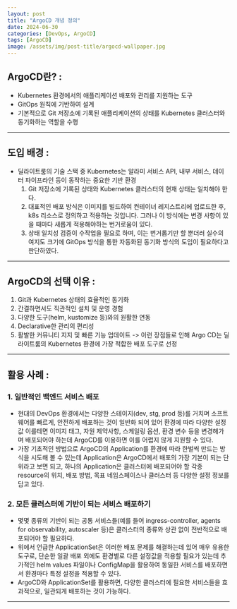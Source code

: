 ```yaml
---
layout: post
title: "ArgoCD 개념 정의"
date: 2024-06-30
categories: [DevOps, ArgoCD] 
tags: [ArgoCD]
image: /assets/img/post-title/argocd-wallpaper.jpg
---
```


## ArgoCD란? :
- Kubernetes 환경에서의 애플리케이션 배포와 관리를 지원하는 도구
- GitOps 원칙에 기반하여 설계
- 기본적으로 Git 저장소에 기록된 애플리케이션의 상태를 Kubernetes 클러스터와 동기화하는 역할을 수행

* * *

## 도입 배경 :
- 딜라이트룸의 기술 스택 중 Kubernetes는 알라미 서비스 API, 내부 서비스, 데이터 파이프라인 등이 동작하는 중요한 기반 환경
	1. Git 저장소에 기록된 상태와 Kubernetes 클러스터의 현재 상태는 일치해야 한다.
	2. 대표적인 배포 방식은 이미지를 빌드하여 컨테이너 레지스트리에 업로드한 후, k8s 리소스로 정의하고 적용하는 것입니다. 그러나 이 방식에는 변경 사항이 있을 때마다 새롭게 적용해야하는 번거로움이 있다.
	3. 상태 일치성 검증이 수작업을 필요로 하며, 이는 번거롭기만 할 뿐더러 실수의 여지도 크기에 GitOps 방식을 통한 자동화된 동기화 방식의 도입이 필요하다고 판단하였다.

* * *

## ArgoCD의 선택 이유 :
1. Git과 Kubernetes 상태의 효율적인 동기화
2. 간결하면서도 직관적인 설치 및 운영 경험
3. 다양한 도구(helm, kustomize 등)와의 원활한 연동
4. Declarative한 관리의 편리성
5. 활발한 커뮤니티 지지 및 빠른 기능 업데이트
-> 이런 장점들로 인해 Argo CD는 딜라이트룸의 Kubernetes 환경에 가장 적합한 배포 도구로 선정

* * *

## 활용 사례 :
### 1. 일반적인 백엔드 서비스 배포
- 현대의 DevOps 환경에서는 다양한 스테이지(dev, stg, prod 등)를 거치며 소프트웨어를 빠르게, 안전하게 배포하는 것이 일반화 되어 있어 환경에 따라 다양한 설정값 이를테면 이미지 태그, 자원 제약사항, 스케일링 옵션, 환경 변수 등을 변경해가며 배포되어야 하는데 ArgoCD를 이용하면 이를 어렵지 않게 지원할 수 있다.
- 가장 기초적인 방법으로 ArgoCD의 Application를 환경에 따라 한벌씩 만드는 방식을 시도해 볼 수 있는데 Application은 ArgoCD에서 배포의 가장 기본이 되는 단위라고 보면 되고, 하나의 Application은 클러스터에 배포되어야 할 각종 resource의 위치, 배포 방법, 목표 네임스페이스나 클러스터 등 다양한 설정 정보를 담고 있다.

### 2. 모든 클러스터에 기반이 되는 서비스 배포하기
- 몇몇 종류의 기반이 되는 공통 서비스들(예를 들어 ingress-controller, agents for observability, autoscaler 등)은 클러스터의 종류와 상관 없이 전반적으로 배포되어야 할 필요하다.
- 위에서 언급한 ApplicationSet은 이러한 배포 문제를 해결하는데 있어 매우 유용한 도구로, 단순한 일괄 배포 외에도 환경별로 다른 설정값을 적용할 필요가 있는데 추가적인 helm values 파일이나 ConfigMap을 활용하여 동일한 서비스를 배포하면서 환경마다 특정 설정을 적용할 수 있다.
- ArgoCD와 ApplicationSet를 활용하면, 다양한 클러스터에 필요한 서비스들을 효과적으로, 일관되게 배포하는 것이 가능하다.

* * *